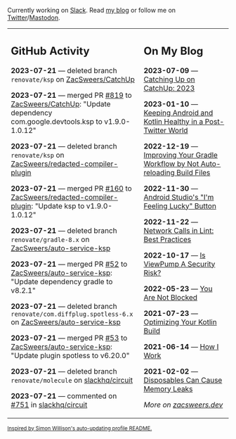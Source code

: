 Currently working on [Slack](https://slack.com/). Read [my blog](https://zacsweers.dev/) or follow me on [Twitter](https://twitter.com/ZacSweers)/[Mastodon](https://hachyderm.io/@ZacSweers).

<table><tr><td valign="top" width="60%">

## GitHub Activity
<!-- githubActivity starts -->
**2023-07-21** — deleted branch `renovate/ksp` on [ZacSweers/CatchUp](https://github.com/ZacSweers/CatchUp)

**2023-07-21** — merged PR [#819](https://github.com/ZacSweers/CatchUp/pull/819) to [ZacSweers/CatchUp](https://github.com/ZacSweers/CatchUp): "Update dependency com.google.devtools.ksp to v1.9.0-1.0.12"

**2023-07-21** — deleted branch `renovate/ksp` on [ZacSweers/redacted-compiler-plugin](https://github.com/ZacSweers/redacted-compiler-plugin)

**2023-07-21** — merged PR [#160](https://github.com/ZacSweers/redacted-compiler-plugin/pull/160) to [ZacSweers/redacted-compiler-plugin](https://github.com/ZacSweers/redacted-compiler-plugin): "Update ksp to v1.9.0-1.0.12"

**2023-07-21** — deleted branch `renovate/gradle-8.x` on [ZacSweers/auto-service-ksp](https://github.com/ZacSweers/auto-service-ksp)

**2023-07-21** — merged PR [#52](https://github.com/ZacSweers/auto-service-ksp/pull/52) to [ZacSweers/auto-service-ksp](https://github.com/ZacSweers/auto-service-ksp): "Update dependency gradle to v8.2.1"

**2023-07-21** — deleted branch `renovate/com.diffplug.spotless-6.x` on [ZacSweers/auto-service-ksp](https://github.com/ZacSweers/auto-service-ksp)

**2023-07-21** — merged PR [#53](https://github.com/ZacSweers/auto-service-ksp/pull/53) to [ZacSweers/auto-service-ksp](https://github.com/ZacSweers/auto-service-ksp): "Update plugin spotless to v6.20.0"

**2023-07-21** — deleted branch `renovate/molecule` on [slackhq/circuit](https://github.com/slackhq/circuit)

**2023-07-21** — commented on [#751](https://github.com/slackhq/circuit/pull/751#issuecomment-1645761152) in [slackhq/circuit](https://github.com/slackhq/circuit)
<!-- githubActivity ends -->
</td><td valign="top" width="40%">

## On My Blog
<!-- blog starts -->
**2023-07-09** — [Catching Up on CatchUp: 2023](https://www.zacsweers.dev/catching-up-on-catchup-2023/)

**2023-01-10** — [Keeping Android and Kotlin Healthy in a Post-Twitter World](https://www.zacsweers.dev/keeping-android-healthy/)

**2022-12-19** — [Improving Your Gradle Workflow by Not Auto-reloading Build Files](https://www.zacsweers.dev/improving-your-workflow-by-not-auto-reloading-build-files/)

**2022-11-30** — [Android Studio's "I'm Feeling Lucky" Button](https://www.zacsweers.dev/android-studios-im-feeling-lucky-button/)

**2022-11-22** — [Network Calls in Lint: Best Practices](https://www.zacsweers.dev/network-calls-in-lint-best-practices/)

**2022-10-17** — [Is ViewPump A Security Risk?](https://www.zacsweers.dev/is-viewpump-a-security-risk/)

**2022-05-23** — [You Are Not Blocked](https://www.zacsweers.dev/you-are-not-blocked/)

**2021-07-23** — [Optimizing Your Kotlin Build](https://www.zacsweers.dev/optimizing-your-kotlin-build/)

**2021-06-14** — [How I Work](https://www.zacsweers.dev/how-i-work/)

**2021-02-02** — [Disposables Can Cause Memory Leaks](https://www.zacsweers.dev/disposables-can-cause-memory-leaks/)
<!-- blog ends -->
_More on [zacsweers.dev](https://zacsweers.dev/)_
</td></tr></table>

<sub><a href="https://simonwillison.net/2020/Jul/10/self-updating-profile-readme/">Inspired by Simon Willison's auto-updating profile README.</a></sub>